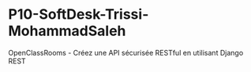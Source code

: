 # P10-SoftDesk-Trissi-MohammadSaleh
OpenClassRooms - Créez une API sécurisée RESTful en utilisant Django REST
